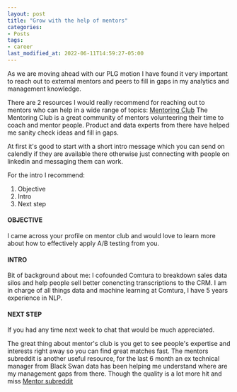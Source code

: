 ```yaml
---
layout: post
title: "Grow with the help of mentors"
categories:
- Posts
tags:
- career
last_modified_at: 2022-06-11T14:59:27-05:00
---
```


As we are moving ahead with our PLG motion I have found it very important to reach out to external mentors and peers to fill in gaps in my analytics and management knowledge. 


There are 2 resources I would really recommend for reaching out to mentors who can help in a wide range of topics:
[Mentoring Club](https://www.mentoring-club.com/the-mentors/search-mentor)
The Mentoring Club is a great community of mentors volunteering their time to coach and mentor people. Product and data experts from there have helped me sanity check ideas and fill in gaps.


At first it's good to start with a short intro message which you can send on calendly if they are available there otherwise just connecting with people on linkedin and messaging them can work.


For the intro I recommend:
1. Objective
2. Intro
3. Next step

#### OBJECTIVE
I came across your profile on mentor club and would love to learn more about how to effectively apply A/B testing from you.


#### INTRO
Bit of background about me:
I cofounded Comtura to breakdown sales data silos and help people sell better conencting transcriptions to the CRM. I am in charge of all things data and machine learning at Comtura, I have 5 years experience in NLP.


#### NEXT STEP
If you had any time next week to chat that would be much appreciated.


The great thing about mentor's club is you get to see people's expertise and interests right away so you can find great matches fast.
The mentors  subreddit is another useful resource, for the last 6 month an ex technical manager from Black Swan data has been helping me understand where are my management gaps from there. Though the quality is a lot more hit and miss [Mentor subreddit](https://www.reddit.com/r/mentors/)
